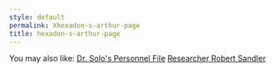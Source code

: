 ```yaml
---
style: default
permalink: Xhexadon-s-arthur-page
title: hexadon-s-arthur-page
---
```

You may also like:
[Dr. Solo's Personnel File](http://scp-wiki.net/dr-solo-s-personnel-file)
[Researcher Robert Sandler](http://scp-wiki.net/personnel-file-of-robert-sandler)